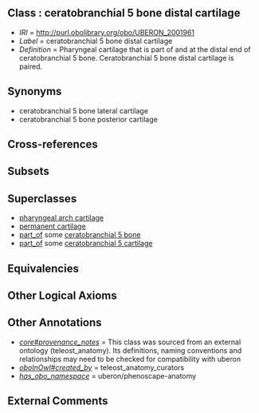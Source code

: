 
## Class : ceratobranchial 5 bone distal cartilage

 * *IRI* = http://purl.obolibrary.org/obo/UBERON_2001961
 * *Label* = ceratobranchial 5 bone distal cartilage
 * *Definition* = Pharyngeal cartilage that is part of and at the distal end of ceratobranchial 5 bone. Ceratobranchial 5 bone distal cartilage is paired.

## Synonyms

 * ceratobranchial 5 bone lateral cartilage
 * ceratobranchial 5 bone posterior cartilage

## Cross-references


## Subsets


## Superclasses

 * [pharyngeal arch cartilage](../../UBERON/04/UBERON_0011004.md)
 * [permanent cartilage](../../UBERON/03/UBERON_4000003.md)
 * [part_of](../../BFO/50/BFO_0000050.md) some [ceratobranchial 5 bone](../../UBERON/39/UBERON_2001239.md)
 * [part_of](../../BFO/50/BFO_0000050.md) some [ceratobranchial 5 cartilage](../../UBERON/21/UBERON_2001521.md)

## Equivalencies


## Other Logical Axioms


## Other Annotations

 * *[core#provenance_notes](../../core#provenance/es/core#provenance_notes.md)* = This class was sourced from an external ontology (teleost_anatomy). Its definitions, naming conventions and relationships may need to be checked for compatibility with uberon
 * *[oboInOwl#created_by](../../oboInOwl#created/by/oboInOwl#created_by.md)* = teleost_anatomy_curators
 * *[has_obo_namespace](../../ce/oboInOwl#hasOBONamespace.md)* = uberon/phenoscape-anatomy

## External Comments

